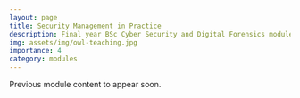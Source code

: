```yaml
---
layout: page
title: Security Management in Practice
description: Final year BSc Cyber Security and Digital Forensics module (2015-2019)
img: assets/img/owl-teaching.jpg
importance: 4
category: modules
---
```


Previous module content to appear soon.